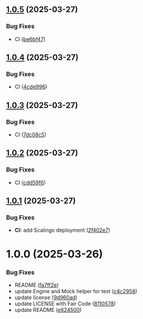 ## [1.0.5](https://github.com/latechforce/engine-starter-kit/compare/v1.0.4...v1.0.5) (2025-03-27)


### Bug Fixes

* CI ([be6bf47](https://github.com/latechforce/engine-starter-kit/commit/be6bf47abfb2797c585f61631df4512ee4a84724))

## [1.0.4](https://github.com/latechforce/engine-starter-kit/compare/v1.0.3...v1.0.4) (2025-03-27)


### Bug Fixes

* CI ([4cde996](https://github.com/latechforce/engine-starter-kit/commit/4cde996080d7c91ace95e9689e0fa89f2b6e74e3))

## [1.0.3](https://github.com/latechforce/engine-starter-kit/compare/v1.0.2...v1.0.3) (2025-03-27)


### Bug Fixes

* CI ([7dc08c5](https://github.com/latechforce/engine-starter-kit/commit/7dc08c52a6434268efc8f7c20dae6d1b479e5a7a))

## [1.0.2](https://github.com/latechforce/engine-starter-kit/compare/v1.0.1...v1.0.2) (2025-03-27)


### Bug Fixes

* CI ([cdd59f6](https://github.com/latechforce/engine-starter-kit/commit/cdd59f6e02b5699393bcfcea042e0353e02be6e5))

## [1.0.1](https://github.com/latechforce/engine-starter-kit/compare/v1.0.0...v1.0.1) (2025-03-27)


### Bug Fixes

* **CI:** add Scalingo deployment ([2f402e7](https://github.com/latechforce/engine-starter-kit/commit/2f402e748d137eb750372e50fc7c0394dbd56d6e))

# 1.0.0 (2025-03-26)


### Bug Fixes

* README ([fa7ff2e](https://github.com/latechforce/engine-starter-kit/commit/fa7ff2ea53fe33866bbcd32bb9adba130c899e51))
* update Engine and Mock helper for test ([c4c2958](https://github.com/latechforce/engine-starter-kit/commit/c4c2958ea04a81a27e7c8fa0b1ce260db67da6fd))
* update license ([9d960ad](https://github.com/latechforce/engine-starter-kit/commit/9d960ad0cd65323c9f4e9e50691fbbbf8856357c))
* update LICENSE with Fair Code ([8110578](https://github.com/latechforce/engine-starter-kit/commit/8110578af4797b232452bc9f7ad78537c125c441))
* update README ([e624500](https://github.com/latechforce/engine-starter-kit/commit/e6245001eb2a87c748249e2ed8a86e753a9bf164))
